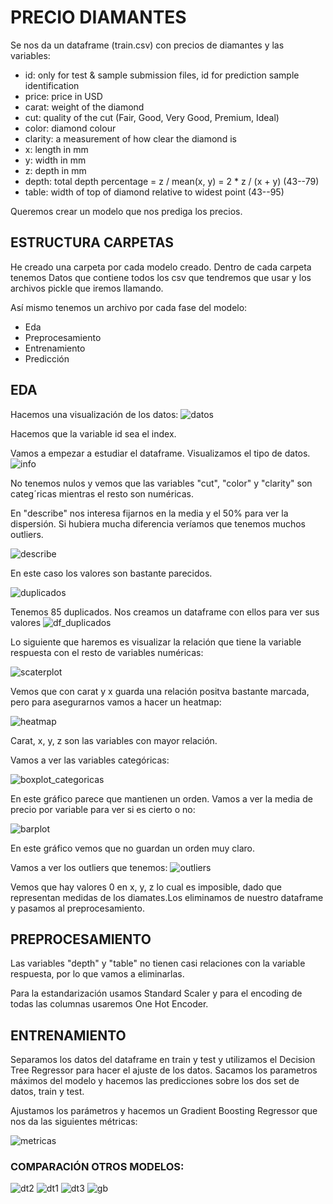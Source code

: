 # PRECIO DIAMANTES

Se nos da un dataframe (train.csv) con precios de diamantes y las variables:

- id: only for test & sample submission files, id for prediction sample identification
- price: price in USD
- carat: weight of the diamond
- cut: quality of the cut (Fair, Good, Very Good, Premium, Ideal)
- color: diamond colour
- clarity: a measurement of how clear the diamond is
- x: length in mm
- y: width in mm
- z: depth in mm
- depth: total depth percentage = z / mean(x, y) = 2 * z / (x + y) (43--79)
- table: width of top of diamond relative to widest point (43--95)

Queremos crear un modelo que nos prediga los precios.

## ESTRUCTURA CARPETAS

He creado una carpeta por cada modelo creado. Dentro de cada carpeta tenemos Datos que contiene todos los csv que tendremos que usar y los archivos pickle que iremos llamando.

Así mismo tenemos un archivo por cada fase del modelo: 
- Eda
- Preprocesamiento
- Entrenamiento
- Predicción

## EDA

Hacemos una visualización de los datos:
![datos](/imagenes/datos_head.jpg)

Hacemos que la variable id sea el index.

Vamos a empezar a estudiar el dataframe. Visualizamos el tipo de datos.
![info](/imagenes/info.jpg)

No tenemos nulos y vemos que las variables "cut", "color" y "clarity" son categ´ricas mientras el resto son numéricas.

En "describe" nos interesa fijarnos en la media y el 50% para ver la dispersión. Si hubiera mucha diferencia veríamos que tenemos muchos outliers. 

![describe](/imagenes/describe.jpg)

En este caso los valores son bastante parecidos.

![duplicados](/imagenes/duplicados.jpg)

Tenemos 85 duplicados. Nos creamos un dataframe con ellos para ver sus valores
![df_duplicados](/imagenes/df_duplicados.jpg)


Lo siguiente que haremos es visualizar la relación que tiene la variable respuesta con el resto de variables numéricas:

![scaterplot](/imagenes/scaterplot.jpg)

Vemos que con carat y x guarda una relación positva bastante marcada, pero para asegurarnos vamos a hacer un heatmap:

![heatmap](/imagenes/heatmap.jpg)

Carat, x, y, z son las variables con mayor relación.

Vamos a ver las variables categóricas:

![boxplot_categoricas](/imagenes/boxplot_categoricas.jpg)

En este gráfico parece que mantienen un orden. Vamos a ver la media de precio por variable para ver si es cierto o no:

![barplot](/imagenes/barplot.jpg)

En este gráfico vemos que no guardan un orden muy claro.

Vamos a ver los outliers que tenemos:
![outliers](/imagenes/outliers.jpg)

Vemos que hay valores 0 en x, y, z lo cual es imposible, dado que representan medidas de los diamates.Los eliminamos de nuestro dataframe y pasamos al preprocesamiento.

## PREPROCESAMIENTO

Las variables "depth" y "table" no tienen casi relaciones con la variable respuesta, por lo que vamos a eliminarlas.

Para la estandarización usamos Standard Scaler y para el encoding de todas las columnas usaremos One Hot Encoder.

## ENTRENAMIENTO

Separamos los datos del dataframe en train y test y utilizamos el Decision Tree Regressor para hacer el ajuste de los datos. Sacamos los parametros máximos del modelo y hacemos las predicciones sobre los dos set de datos, train y test. 

Ajustamos los parámetros y hacemos un Gradient Boosting Regressor que nos da las siguientes métricas:



![metricas](/imagenes/metricas.jpg)

### COMPARACIÓN OTROS MODELOS:



![dt2](/imagenes/dt2.jpg)
![dt1](/imagenes/dt1.jpg)
![dt3](/imagenes/dt3.jpg)
![gb](/imagenes/gb.jpg)




